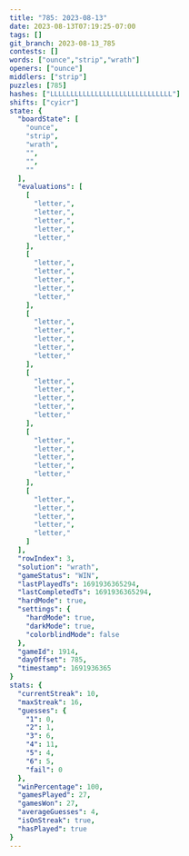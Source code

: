 ```yaml
---
title: "785: 2023-08-13"
date: 2023-08-13T07:19:25-07:00
tags: []
git_branch: 2023-08-13_785
contests: []
words: ["ounce","strip","wrath"]
openers: ["ounce"]
middlers: ["strip"]
puzzles: [785]
hashes: ["LLLLLLLLLLLLLLLLLLLLLLLLLLLLLL"]
shifts: ["cyicr"]
state: {
  "boardState": [
    "ounce",
    "strip",
    "wrath",
    "",
    "",
    ""
  ],
  "evaluations": [
    [
      "letter,",
      "letter,",
      "letter,",
      "letter,",
      "letter,"
    ],
    [
      "letter,",
      "letter,",
      "letter,",
      "letter,",
      "letter,"
    ],
    [
      "letter,",
      "letter,",
      "letter,",
      "letter,",
      "letter,"
    ],
    [
      "letter,",
      "letter,",
      "letter,",
      "letter,",
      "letter,"
    ],
    [
      "letter,",
      "letter,",
      "letter,",
      "letter,",
      "letter,"
    ],
    [
      "letter,",
      "letter,",
      "letter,",
      "letter,",
      "letter,"
    ]
  ],
  "rowIndex": 3,
  "solution": "wrath",
  "gameStatus": "WIN",
  "lastPlayedTs": 1691936365294,
  "lastCompletedTs": 1691936365294,
  "hardMode": true,
  "settings": {
    "hardMode": true,
    "darkMode": true,
    "colorblindMode": false
  },
  "gameId": 1914,
  "dayOffset": 785,
  "timestamp": 1691936365
}
stats: {
  "currentStreak": 10,
  "maxStreak": 16,
  "guesses": {
    "1": 0,
    "2": 1,
    "3": 6,
    "4": 11,
    "5": 4,
    "6": 5,
    "fail": 0
  },
  "winPercentage": 100,
  "gamesPlayed": 27,
  "gamesWon": 27,
  "averageGuesses": 4,
  "isOnStreak": true,
  "hasPlayed": true
}
---
```

<!-- more -->
